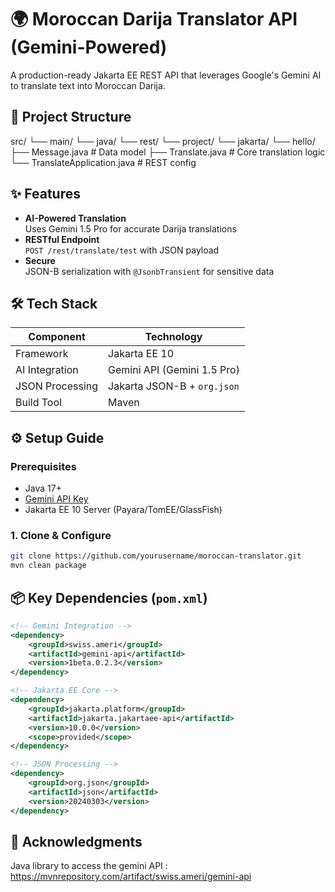 # 🌍 Moroccan Darija Translator API (Gemini-Powered)

A production-ready Jakarta EE REST API that leverages Google's Gemini AI to translate text into Moroccan Darija.

## 📂 Project Structure

src/
└── main/
  └── java/
    └── rest/
      └── project/
        └── jakarta/
          └── hello/
            ├── Message.java # Data model
            ├── Translate.java # Core translation logic
            └── TranslateApplication.java # REST config


## ✨ Features
- **AI-Powered Translation**  
  Uses Gemini 1.5 Pro for accurate Darija translations
- **RESTful Endpoint**  
  `POST /rest/translate/test` with JSON payload
- **Secure**  
  JSON-B serialization with `@JsonbTransient` for sensitive data

## 🛠️ Tech Stack
| Component       | Technology                          |
|-----------------|-------------------------------------|
| Framework       | Jakarta EE 10                       |
| AI Integration  | Gemini API (Gemini 1.5 Pro)         |
| JSON Processing | Jakarta JSON-B + `org.json`         |
| Build Tool      | Maven                               |

## ⚙️ Setup Guide

### Prerequisites
- Java 17+
- [Gemini API Key](https://ai.google.dev/)
- Jakarta EE 10 Server (Payara/TomEE/GlassFish)

### 1. Clone & Configure
```bash
git clone https://github.com/yourusername/moroccan-translator.git
mvn clean package
```
## 📦 Key Dependencies (`pom.xml`)

```xml
<!-- Gemini Integration -->
<dependency>
    <groupId>swiss.ameri</groupId>
    <artifactId>gemini-api</artifactId>
    <version>1beta.0.2.3</version>
</dependency>

<!-- Jakarta EE Core -->
<dependency>
    <groupId>jakarta.platform</groupId>
    <artifactId>jakarta.jakartaee-api</artifactId>
    <version>10.0.0</version>
    <scope>provided</scope>
</dependency>

<!-- JSON Processing -->
<dependency>
    <groupId>org.json</groupId>
    <artifactId>json</artifactId>
    <version>20240303</version>
</dependency>
```

## 🙏 Acknowledgments
Java library to access the gemini API : https://mvnrepository.com/artifact/swiss.ameri/gemini-api

